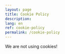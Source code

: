 ```yaml
---
layout: page
title: Cookie Policy
description:
lang: en
ref: cookie-policy
permalink: /cookie-policy
---
```


We are not using cookies!
